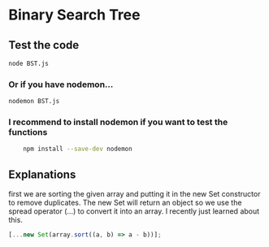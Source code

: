 # Binary Search Tree

## Test the code

```bash
node BST.js
```

### Or if you have nodemon...

```bash
nodemon BST.js
```

### I recommend to install nodemon if you want to test the functions

```bash
    npm install --save-dev nodemon
```

## Explanations

first we are sorting the given array and putting it in the new Set constructor to remove duplicates. The new Set will return an object so we use the spread operator (...) to convert it into an array. I recently just learned about this.

```javascript
[...new Set(array.sort((a, b) => a - b))];
```